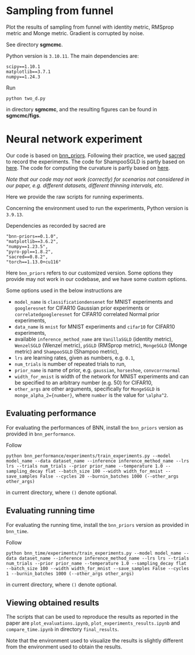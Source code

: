 # Sampling from funnel

Plot the results of sampling from funnel with identity metric, RMSprop metric and Monge metric. Gradient is corrupted by noise.

See directory **sgmcmc**.

Python version is `3.10.11`. The main dependencies are:

```
scipy==1.10.1
matplotlib==3.7.1
numpy==1.24.3
```

Run 

```
python two_d.py
```

in directory **sgmcmc**, and the resulting figures can be found in **sgmcmc/figs**.

# Neural network experiment

Our code is based on [bnn_priors](https://github.com/ratschlab/bnn_priors). Following their practice, we used [sacred](https://github.com/IDSIA/sacred) to record the experiments. The code for ShampooSGLD is partly based on [here](https://github.com/google-research/google-research/tree/master/scalable_shampoo/pytorch). The code for computing the curvature is partly based on [here](https://github.com/kylematoba/lcnn/blob/main/estimate_curvature.py).

*Note that our code may not work (correctly) for scenarios not considered in our paper, e.g. different datasets, different thinning intervals, etc.*

Here we provide the raw scripts for running experiments.

Concerning the environment used to run the experiments, Python version is `3.9.13`.

Dependencies as recorded by sacred are

```
"bnn-priors==0.1.0",
"matplotlib==3.6.2",
"numpy==1.23.5",
"pyro-ppl==1.8.2",
"sacred==0.8.2",
"torch==1.13.0+cu116"
```

Here `bnn_priors` refers to our customized version. Some options they provide may not work in our codebase, and we have some custom options.

Some options used in the below instructions are

* `model_name` is `classificationdensenet` for MNIST experiments and `googleresnet` for CIFAR10 Gaussian prior experiments or `correlatedgoogleresnet` for CIFAR10 correlated  Normal prior experiments,
* `data_name` is `mnist` for MNIST experiments and `cifar10` for CIFAR10 experiments,
* available `inference_method_name` are `VanillaSGLD` (identity metric), `WenzelSGLD` (Wenzel metric), `pSGLD` (RMSprop metric), `MongeSGLD` (Monge metric) and `ShampooSGLD` (Shampoo metric),
* `lrs` are learning rates, given as numbers, e.g. `0.1`,
* `num_trials` is number of repeated trials to run,
* `prior_name` is name of prior, e.g. `gaussian`, `horseshoe`, `convcorrnormal`
* `width_for_mnist` is width of the network for MNIST experiments and can be specified to an arbitrary number (e.g. 50) for CIFAR10,
* `other_args` are other arguments, specifically for `MongeSGLD` is `monge_alpha_2={number}`, where `number` is the value for ``\alpha^2``.

## Evaluating performance

For evaluating the performances of BNN, install the `bnn_priors` version as provided in `bnn_performance`.

Follow

```
python bnn_performance/experiments/train_experiments.py --model model_name --data dataset_name --inference inference_method_name --lrs lrs --trials num_trials --prior prior_name --temperature 1.0 --sampling_decay flat --batch_size 100 --width width_for_mnist --save_samples False --cycles 20 --burnin_batches 1000 (--other_args other_args)
```

in current directory, where `()` denote optional.

## Evaluating running time

For evaluating the running time, install the `bnn_priors` version as provided in `bnn_time`.

Follow

```
python bnn_time/experiments/train_experiments.py --model model_name --data dataset_name --inference inference_method_name --lrs lrs --trials num_trials --prior prior_name --temperature 1.0 --sampling_decay flat --batch_size 100 --width width_for_mnist --save_samples False --cycles 1 --burnin_batches 1000 (--other_args other_args)
```

in current directory, where `()` denote optional.

## Viewing obtained results

The scripts that can be used to reproduce the results as reported in the paper are `plot_evaluations.ipynb`, `plot_experiments_results.ipynb` and `compare_time.ipynb` in directory `final_results`.

Note that the environment used to visualize the results is slightly different from the environment used to obtain the results.